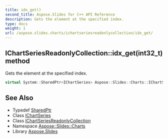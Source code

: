```yaml
---
title: idx_get()
second_title: Aspose.Slides for C++ API Reference
description: Gets the element at the specified index.
type: docs
weight: 1
url: /aspose.slides.charts/ichartseriesreadonlycollection/idx_get/
---
```

## IChartSeriesReadonlyCollection::idx_get(int32_t) method


Gets the element at the specified index.

```cpp
virtual System::SharedPtr<IChartSeries> Aspose::Slides::Charts::IChartSeriesReadonlyCollection::idx_get(int32_t index)=0
```

## See Also

* Typedef [SharedPtr](../../../system/sharedptr/)
* Class [IChartSeries](../../ichartseries/)
* Class [IChartSeriesReadonlyCollection](../)
* Namespace [Aspose::Slides::Charts](../../)
* Library [Aspose.Slides](../../../)